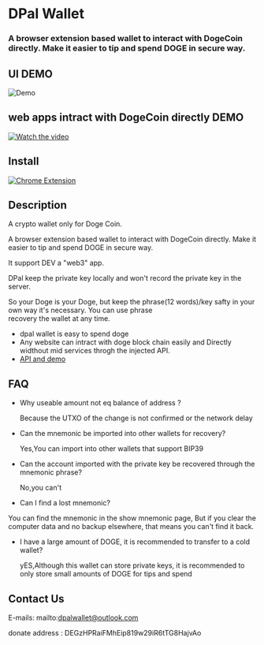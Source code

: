 # DPal Wallet
### A browser extension based wallet to interact with DogeCoin directly. Make it easier to tip and spend DOGE in secure way.

## UI DEMO 
![Demo](https://github.com/dpalwallet/DPalWallet/blob/3619481f94832cb6ecf968bf85d6256847a97f8c/DPal%20Wallet%20ui.gif)

## web apps intract with DogeCoin directly  DEMO 
[![Watch the video](https://img.youtube.com/vi/Fm1oTfiJZ58/hqdefault.jpg)](https://youtu.be/Fm1oTfiJZ58)

## Install
[![Chrome Extension](https://www.google.com/chrome/static/images/chrome-logo.svg)](https://dpalwallet.github.io)

## Description

A crypto wallet only for Doge Coin.

A browser extension based wallet to interact with DogeCoin directly. Make it easier to tip and spend DOGE in secure way.

It support DEV a "web3" app.

DPal keep the private key locally and won't record the private key in the server.

So your Doge is your Doge, but keep the phrase(12 words)/key safty in your own way it's necessary. You can use phrase  
recovery the wallet at any time.

* dpal wallet is easy to spend doge
* Any website can intract with doge block chain easily and Directly widthout mid services throgh the injected API.
* [API and demo](./api.md)

## FAQ

- Why useable amount not eq balance of address ? 

  Because the UTXO of the change is not confirmed or the network delay
  
- Can the mnemonic be imported into other wallets for recovery?

  Yes,You can import into other wallets that support BIP39

- Can the account imported with the private key be recovered through the mnemonic phrase?

  No,you can't
 
 - Can I find a lost mnemonic?

  You can find the mnemonic in the show mnemonic page, But if you clear the computer data and no backup elsewhere, that means you can't find it back.

 - I have a large amount of DOGE, it is recommended to transfer to a cold wallet?
   
   yES,Although this wallet can store private keys, it is recommended to only store small amounts of DOGE for tips and spend 
   
## Contact Us

E-mails: mailto:dpalwallet@outlook.com

donate address : DEGzHPRaiFMhEip819w29iR6tTG8HajvAo


